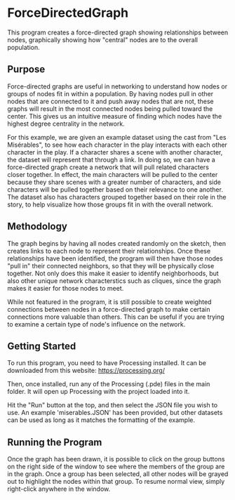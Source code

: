 # ForceDirectedGraph
This program creates a force-directed graph showing relationships between nodes, graphically showing how "central" nodes are to
the overall population. 

## Purpose
Force-directed graphs are useful in networking to understand how nodes or groups of nodes fit in within a population. By having nodes
pull in other nodes that are connected to it and push away nodes that are not, these graphs will result in the most connected nodes 
being pulled toward the center. This gives us an intuitive measure of finding which nodes have the highest degree centrality in the
network. 

For this example, we are given an example dataset using the cast from "Les Misérables", to see how each character in the play interacts
with each other character in the play. If a character shares a scene with another character, the dataset will represent that through a
link. In doing so, we can have a force-directed graph create a network that will pull related characters closer together. In effect,
the main characters will be pulled to the center because they share scenes with a greater number of characters, and side characters
will be pulled together based on their relevance to one another. The dataset also has characters grouped together based on their role in
the story, to help visualize how those groups fit in with the overall network.


## Methodology
The graph begins by having all nodes created randomly on the sketch, then creates links to each node to represent their relationships.
Once these relationships have been identified, the program will then have those nodes "pull in" their connected neighbors, so that
they will be physically close together. Not only does this make it easier to identify neighborhoods, but also other unique network
characterstics such as cliques, since the graph makes it easier for those nodes to meet. 

While not featured in the program, it is still possible to create weighted connections between nodes in a force-directed graph
to make certain connections more valuable than others. This can be useful if you are trying to examine a certain type of node's influence
on the network.

## Getting Started
To run this program, you need to have Processing installed. It can be downloaded from this website:
https://processing.org/

Then, once installed, run any of the Processing (.pde) files in the main folder. It will open up Processing with the project
loaded into it.

Hit the "Run" button at the top, and then select the JSON file you wish to use. An example 'miserables.JSON' has been provided, but
other datasets can be used as long as it matches the formatting of the example.

## Running the Program                                                           
Once the graph has been drawn, it is possible to click on the group buttons on the right side of the window to see where the members
of the group are in the graph. Once a group has been selected, all other nodes will be grayed out to highlight the nodes within that
group. To resume normal view, simply right-click anywhere in the window. 
